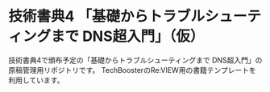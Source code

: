 # 技術書典4 「基礎からトラブルシューティングまで DNS超入門」（仮）

技術書典4で頒布予定の「基礎からトラブルシューティングまで DNS超入門」の原稿管理用リポジトリです。
TechBoosterのRe:VIEW用の書籍テンプレートを利用しています。
